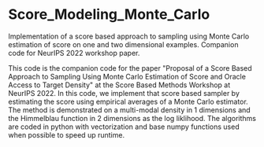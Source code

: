 # Score_Modeling_Monte_Carlo
Implementation of a score based approach to sampling using Monte Carlo estimation of score on one and two dimensional examples. Companion code for NeurIPS 2022 workshop paper.

This code is the companion code for the paper "Proposal of a Score Based Approach to Sampling Using Monte Carlo Estimation of Score and Oracle Access to Target Density" at the Score Based Methods Workshop at NeurIPS 2022. In this code, we implement that score based sampler by estimating the score using empirical averages of a Monte Carlo estimator. The method is demonstrated on a multi-modal density in 1 dimensions and the Himmelblau function in 2 dimensions as the log liklihood. The algorithms are coded in python with vectorization and base numpy functions used when possible to speed up runtime.
